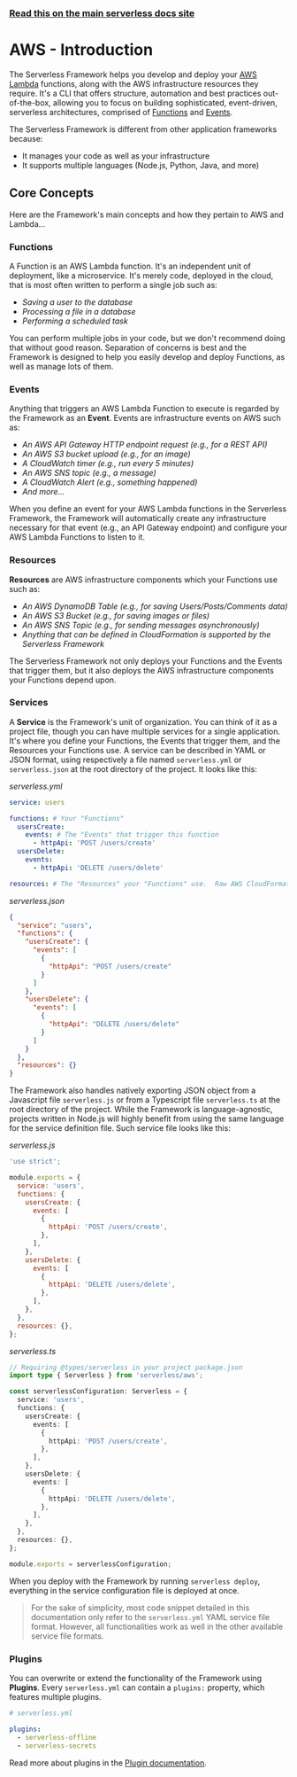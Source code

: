 <!--
title: Serverless Framework - AWS Lambda Guide - Introduction
menuText: Intro
menuOrder: 1
description: An introduction to using AWS and AWS Lambda with the Serverless Framework.
layout: Doc
-->

<!-- DOCS-SITE-LINK:START automatically generated  -->

### [Read this on the main serverless docs site](https://www.serverless.com/framework/docs/providers/aws/guide/intro)

<!-- DOCS-SITE-LINK:END -->

# AWS - Introduction

The Serverless Framework helps you develop and deploy your [AWS Lambda](https://serverless.com/aws-lambda/) functions, along with the AWS infrastructure resources they require. It's a CLI that offers structure, automation and best practices out-of-the-box, allowing you to focus on building sophisticated, event-driven, serverless architectures, comprised of [Functions](#functions) and [Events](#events).

The Serverless Framework is different from other application frameworks because:

- It manages your code as well as your infrastructure
- It supports multiple languages (Node.js, Python, Java, and more)

## Core Concepts

Here are the Framework's main concepts and how they pertain to AWS and Lambda...

### Functions

A Function is an AWS Lambda function. It's an independent unit of deployment, like a microservice. It's merely code, deployed in the cloud, that is most often written to perform a single job such as:

- _Saving a user to the database_
- _Processing a file in a database_
- _Performing a scheduled task_

You can perform multiple jobs in your code, but we don't recommend doing that without good reason. Separation of concerns is best and the Framework is designed to help you easily develop and deploy Functions, as well as manage lots of them.

### Events

Anything that triggers an AWS Lambda Function to execute is regarded by the Framework as an **Event**. Events are infrastructure events on AWS such as:

- _An AWS API Gateway HTTP endpoint request (e.g., for a REST API)_
- _An AWS S3 bucket upload (e.g., for an image)_
- _A CloudWatch timer (e.g., run every 5 minutes)_
- _An AWS SNS topic (e.g., a message)_
- _A CloudWatch Alert (e.g., something happened)_
- _And more..._

When you define an event for your AWS Lambda functions in the Serverless Framework, the Framework will automatically create any infrastructure necessary for that event (e.g., an API Gateway endpoint) and configure your AWS Lambda Functions to listen to it.

### Resources

**Resources** are AWS infrastructure components which your Functions use such as:

- _An AWS DynamoDB Table (e.g., for saving Users/Posts/Comments data)_
- _An AWS S3 Bucket (e.g., for saving images or files)_
- _An AWS SNS Topic (e.g., for sending messages asynchronously)_
- _Anything that can be defined in CloudFormation is supported by the Serverless Framework_

The Serverless Framework not only deploys your Functions and the Events that trigger them, but it also deploys the AWS infrastructure components your Functions depend upon.

### Services

A **Service** is the Framework's unit of organization. You can think of it as a project file, though you can have multiple services for a single application. It's where you define your Functions, the Events that trigger them, and the Resources your Functions use. A service can be described in YAML or JSON format, using respectively a file named `serverless.yml` or `serverless.json` at the root directory of the project. It looks like this:

_serverless.yml_

```yml
service: users

functions: # Your "Functions"
  usersCreate:
    events: # The "Events" that trigger this function
      - httpApi: 'POST /users/create'
  usersDelete:
    events:
      - httpApi: 'DELETE /users/delete'

resources: # The "Resources" your "Functions" use.  Raw AWS CloudFormation goes in here.
```

_serverless.json_

```json
{
  "service": "users",
  "functions": {
    "usersCreate": {
      "events": [
        {
          "httpApi": "POST /users/create"
        }
      ]
    },
    "usersDelete": {
      "events": [
        {
          "httpApi": "DELETE /users/delete"
        }
      ]
    }
  },
  "resources": {}
}
```

The Framework also handles natively exporting JSON object from a Javascript file `serverless.js` or from a Typescript file `serverless.ts` at the root directory of the project. While the Framework is language-agnostic, projects written in Node.js will highly benefit from using the same language for the service definition file. Such service file looks like this:

_serverless.js_

```js
'use strict';

module.exports = {
  service: 'users',
  functions: {
    usersCreate: {
      events: [
        {
          httpApi: 'POST /users/create',
        },
      ],
    },
    usersDelete: {
      events: [
        {
          httpApi: 'DELETE /users/delete',
        },
      ],
    },
  },
  resources: {},
};
```

_serverless.ts_

```ts
// Requiring @types/serverless in your project package.json
import type { Serverless } from 'serverless/aws';

const serverlessConfiguration: Serverless = {
  service: 'users',
  functions: {
    usersCreate: {
      events: [
        {
          httpApi: 'POST /users/create',
        },
      ],
    },
    usersDelete: {
      events: [
        {
          httpApi: 'DELETE /users/delete',
        },
      ],
    },
  },
  resources: {},
};

module.exports = serverlessConfiguration;
```

When you deploy with the Framework by running `serverless deploy`, everything in the service configuration file is deployed at once.

> For the sake of simplicity, most code snippet detailed in this documentation only refer to the `serverless.yml` YAML service file format. However, all functionalities work as well in the other available service file formats.

### Plugins

You can overwrite or extend the functionality of the Framework using **Plugins**. Every `serverless.yml` can contain a `plugins:` property, which features multiple plugins.

```yml
# serverless.yml

plugins:
  - serverless-offline
  - serverless-secrets
```

Read more about plugins in the [Plugin documentation](../../../guides/plugins).
